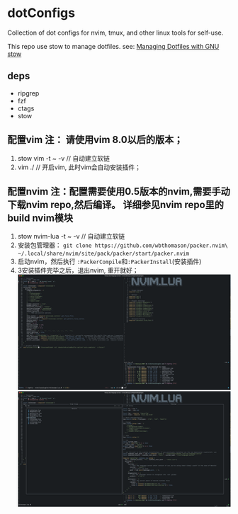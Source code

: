 # dotConfigs

Collection of dot configs for nvim, tmux, and other linux tools for self-use.

This repo use stow to manage dotfiles. see: [Managing Dotfiles with GNU stow](https://news.ycombinator.com/item?id=27137172)

## deps

* ripgrep
* fzf
* ctags
* stow

## 配置vim 注： 请使用vim 8.0以后的版本；
1. stow vim -t ~ -v // 自动建立软链
2. vim ./ // 开启vim, 此时vim会自动安装插件；

## 配置nvim 注：配置需要使用0.5版本的nvim,需要手动下载nvim repo,然后编译。 详细参见nvim repo里的build nvim模块
1. stow nvim-lua -t ~ -v // 自动建立软链
2. 安装包管理器： ```
git clone https://github.com/wbthomason/packer.nvim\
 ~/.local/share/nvim/site/pack/packer/start/packer.nvim ```
3. 启动nvim，然后执行 `:PackerCompile`和`:PackerInstall`(安装插件)
4. 3安装插件完毕之后，退出nvim, 重开就好；
![Screenshot](/screenshots/nvim.png?raw=true "Example Screenshot")
![Screenshot](/screenshots/nvim1.png?raw=true "Example Screenshot")
